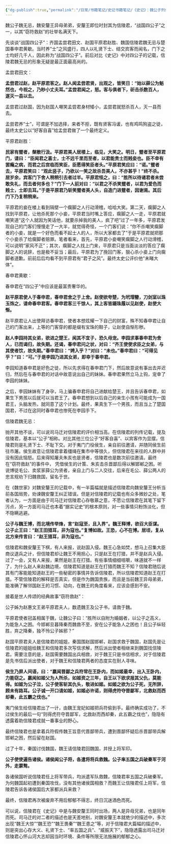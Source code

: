 ```yaml
---
{"dg-publish":true,"permalink":"/日常/书籍笔记/史记书籍笔记/《史记》：魏公子列传——战国四公子/","dgPassFrontmatter":true}
---
```


魏公子魏无忌，魏安釐王异母弟弟，安釐王即位时封其为信陵君，“战国四公子”之一，以其“窃符救赵”的壮举名满天下。

先谈谈“战国四公子”：齐国孟尝君田文、赵国平原君赵胜、魏国信陵君魏无忌与楚国春申君黄歇。当时养“士”之风盛行，四人以礼贤下士、结交宾客而闻名，门下之士均好几千人，因此称为“战国四公子”。前后对比《史记》中对四公子的记载，信陵君魏无忌的形象无疑是最正面最高尚的。

孟尝君田文：

**孟尝君过赵，赵平原君客之。赵人闻孟尝君贤，出观之，皆笑日：“始以薛公为魁然也，今视之，乃眇小丈夫耳。”孟尝君闻之，怒。客与俱者下，斫击杀数百人，遂灭一县以去。**

孟尝君过赵国，因为赵国人嘲笑孟尝君身材矮小，孟尝君就怒杀百人，灭一县而去。

孟尝君养“士”，可谓是不加选择，来者不拒，既有贤客冯谖，也有鸡鸣狗盗之徒，最终太史公以“好客自喜”给孟尝君做了一个最终定义。

平原君赵胜：

**民家有躄者，槃散行汲。平原君美人居楼上，临见，大笑之。明日，躄者至平原君门，请曰：“臣闻君之喜士，士不远千里而至者，以君能贵士而贱妾也。臣不幸有罢癃之病，而君之后宫临而笑臣，臣愿得笑臣者头。”平原君笑应曰：“诺。”躄者去，平原君笑曰：“观此竖子，乃欲以一笑之故杀吾美人，不亦甚乎！”终不杀。居岁余，宾客门下舍人稍稍引去者过半。平原君怪之，曰：“胜所以待诸君者未尝敢失礼，而去者何多也？”门下一人前对曰：“以君之不杀笑躄者，以君为爱色而贱士，士即去耳。”于是平原君乃斩笑躄者美人头，自造门进躄者，因谢焉。其后门下乃复稍稍来。**

平原君的妾在楼上看到隔壁一个瘸脚之人行动滑稽，哈哈大笑。第二天，瘸脚之人找到平原君，让他杀死那个小妾，平原君当时嘴上答应，瘸脚之人一走，平原君就嘲笑道“这个人就因为笑话他，就要杀掉我的美人，疯了吧”过了一年多，平原君发现自己的门客们慢慢走了一大半，就觉得奇怪，一个门客们说：“你不杀嘲笑瘸脚者的小妾，就是一个好色而看不起士人的人，所以大家都去了”于是平原君就把那个小妾杀了给瘸脚者赔罪。笔者看来，首先，平原君小妾嘲笑瘸脚之人行动滑稽，可以说明“家风不正”；其次，瘸脚之人找上门来，平原君只是当面淡淡的答应了瘸脚之人的说辞，也是极不妥当；最后，平原君为了挽回门客，狠心杀小妾上门向瘸脚者道歉。前前后后均看不到平原君有“君子之风”。最终太史公评价他“未睹大体”。

春申君黄歇：

春申君在“四公子”中应该是最富贵奢华的。

**赵平原君使人于春申君，春申君舍之于上舍。赵使欲夸楚，为玳瑁簪，刀剑室以珠玉饰之，请命春申君客。春申君客三千馀人，其上客皆蹑珠履以见赵使，赵使大惭。**

赵平原君让人出使拜访春申君，使者本想炫耀一下自己的财富，殊不知春申君让自己的门客出来，上等的门客穿的都是缀有宝珠的鞋子，让赵使自惭形秽。

**赵人李园持其女弟，欲进之楚王，闻其不宜子，恐久毋宠。李园求事春申君为舍人，已而谒归，故失期。还谒，春申君问之状，对曰：“齐王使使求臣之女弟，与其使者饮，故失期。”春申君曰：“娉入乎？”对曰：“未也。”春申君曰：“可得见乎？”曰：“可。”于是李园乃进其女弟，即幸于春申君。**

李园知道春申君是好色之徒，所以先求得在春申君门下，然后故意说有事出去并迟归，然后在与春申君的对话中故意说出自己的妹妹。春申君果然立马上钩，宠幸了李园的妹妹。

之后，李园妹妹有了身孕，马上骗春申君将自己进献给楚王，并且告诉春申君，如果生下男孩以后就可以当君王了。春申君想到以后自己的亲生小孩有可能成为一国君王，头脑发热，就同意了这个计划。最终，果真生下一个男孩，而且当上了楚国国君，不过在这同时春申君也惨死在李园手下。

信陵君魏无忌：

抛开其他不谈，可以说司马迁对信陵君的评价相当高。在信陵君的列传记载，提及信陵君，基本以“公子”相称。对比其他三位公子“好客自喜”、以宾客作为显摆，信陵君则是礼贤下士、不耻下交。对于夷门门役侯生，亲自前往邀请，并随同侯生前往市屠。侯生故意让信陵君拿着缰绳在集市中等很久，但信陵君在来往的人群中并没有因此恼怒。后来得知屠夫朱亥也是贤者，信陵君也是数次前往邀请。最终在“窃符救赵”的事件中， 凭借侯生的计策、朱亥击杀晋鄙后得以解邯郸之困。听说博徒毛公、卖浆家薛公为贤者，亲自上门与二人交往，后来在毛公、薛公两人的忠言规劝下归魏救国，留名于世。

在《魏世家》对魏安釐王的记载中，有一半篇幅就是描述信陵君向魏安釐王分析当前各国局势，劝谏魏安釐王纠正错误。但是对信陵君的记载也有众多微妙之处，笔者认为，一方面是由于司马迁对信陵君心存敬慕之意，不愿让信陵君在其笔下留下污点，另一方面司马迁也本着“据实记史”的根本原则，对一些事情只粉饰淡化，但不隐瞒逃避。

**公子与魏王博，而北境传举烽，言“赵寇至，且入界”。魏王释博，欲召大臣谋。公子止王曰：“赵王田猎耳，非为寇也。”复博如故。王恐，心不在博。居顷，复从北方来传言曰：“赵王猎耳，非为寇也。”**

信陵君和魏安釐王下棋，有人来报，说赵国入侵。魏王心急如焚，想马上召集大臣商议退兵之计，但信陵君却让魏王不用担心，只是赵王在打猎，并不是赵兵入侵。过了一会，又有人来报，果然是赵王在打猎。有些事情细细咀嚼，味道就不一样了，为什么赵人来赵魏边境，信陵君知道是赵王在打猎而魏王不知？信陵君随后说其有门客能能知道赵王的一些秘密的事情并告诉信陵君，所以信陵君知道赵王在打猎。不管信陵君的解释是否真实，但是作为魏国贵族，而且是当前魏王异母弟弟，能准确了解邻国赵王的习惯、动向，在魏王的角度看来，应该会感到不安。

接着是世人传颂的经典故事“窃符救赵”：

公子姊为赵惠文王弟平原君夫人，数遗魏王及公子书，请救于魏。

平原君使者冠盖相属于魏，让魏公子曰：“胜所以自附为婚姻者，以公子之高义，为能急人之困。今邯郸旦暮降秦而魏救不至，安在公子能急人之困也！且公子纵轻胜，弃之降秦，独不怜公子姊邪？”

赵国平原君夫人是信陵君的姐姐，秦国围赵国邯郸，赵国求救于魏国，赵国先是让信陵君的姐姐给魏王和信陵君多次写信求解，然后派出使者相继来到魏国找信陵君。需要注意的是，赵国需要魏国出兵相救，对于魏王只是书信相求，对于信陵君是先书信后派出使者，对于魏王和信陵君两者的态度实在耐人寻味。

**侯生乃屏人间语，曰：“嬴闻晋鄙之兵符常在王卧内，而如姬最幸，出入王卧内，力能窃之。嬴闻如姬父为人所杀，如姬资之三年，自王以下欲求报其父仇，莫能得。如姬为公子泣，公子使客斩其仇头，敬进如姬。如姬之欲为公子死，无所辞，顾未有路耳。公子诚一开口请如姬，如姬必许诺，则得虎符夺晋鄙军，北救赵而西却秦，此五霸之伐也。”**

夷门侯生给信陵君出了一计，由魏王宠妃如姬把兵符偷到手。最终确实成功了，不过侯生的最后一句“则得虎符夺晋鄙军，北救赵而西却秦，此五霸之伐也”，隐隐有透露着助信陵君成就一番事业的野心。

最终信陵君也是拿着兵符假传魏王旨意代晋鄙带兵，遭到晋鄙怀疑后杀晋鄙带兵解邯郸之困，然后留在赵国。

过了十年，秦国讨伐魏国，魏王请信陵君回魏国，并授上将军印。

**公子使使遍告诸侯。诸侯闻公子将，各遣将将兵救魏。公子率五国之兵破秦军于河外，走蒙骜。**

各诸侯国听说信陵君任上将军带兵，均派遣军队救魏，信陵君率五国之兵破秦军。为何魏国起初遭到秦国攻伐，没有其他诸侯国相救？而魏王让信陵君任上将军，信陵君告诉各诸侯国后大家都派兵来救？

最终，信陵君再次被废弃不用后郁郁不得志，终日沉迷酒色而死。

可以说，信陵君在《史记》中是与魏安釐王同时出场，两人是异母兄弟，也是同年而死。司马迁的对二者的描述也是天差地别，对魏安釐王本就绝少的描述中，多次出现“魏王大惊”“魏王恐”“魏王畏秦”“魏王患之”等，对于信陵君大篇幅的描述中，则是突出心存大义、礼贤下士、“率五国之兵”、“威振天下”，隐隐透露出司马迁对信陵君心怀山河大志却因当时环境、条件等所限无法施展的郁郁之心。